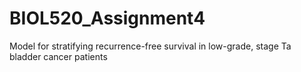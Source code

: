 # BIOL520_Assignment4
Model for stratifying recurrence-free survival in low-grade, stage Ta bladder cancer patients
